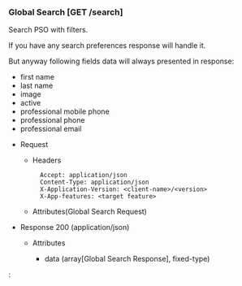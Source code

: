 ### Global Search [GET /search]

Search PSO with filters.


If you have any search preferences response will handle it.


But anyway following fields data will always presented in response:
- first name
- last name
- image
- active
- professional mobile phone
- professional phone
- professional email

+ Request
    + Headers

            Accept: application/json
            Content-Type: application/json
            X-Application-Version: <client-name>/<version>
            X-App-features: <target feature>
          
    + Attributes(Global Search Request)
    
+ Response 200 (application/json)

    + Attributes

        + data (array[Global Search Response], fixed-type)

:[](../error_responses.md)
